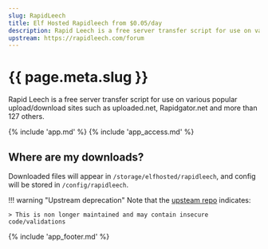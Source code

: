 ```yaml
---
slug: RapidLeech
title: Elf Hosted Rapidleech from $0.05/day
description: Rapid Leech is a free server transfer script for use on various popular upload/download sites such as uploaded.net, Rapidgator.net and more than 127 others
upstream: https://rapidleech.com/forum
---
```


# {{ page.meta.slug }}

Rapid Leech is a free server transfer script for use on various popular upload/download sites such as uploaded.net, Rapidgator.net and more than 127 others.

{% include 'app.md' %}
{% include 'app_access.md' %}

## Where are my downloads?

Downloaded files will appear in `/storage/elfhosted/rapidleech`, and config will be stored in `/config/rapidleech`.

!!! warning "Upstream deprecation"
    Note that the [upsteam repo](https://github.com/Th3-822/rapidleech) indicates:

    > This is non longer maintained and may contain insecure code/validations

{% include 'app_footer.md' %}